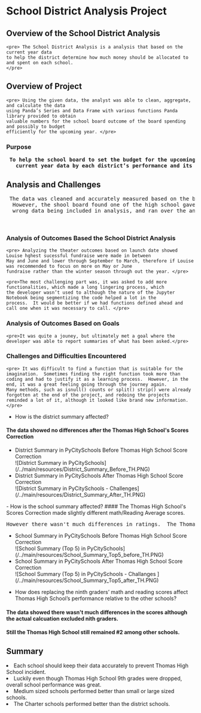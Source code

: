 # School District Analysis Project

## Overview of the School District Analysis
	<pre> The School District Analysis is a analysis that based on the current year data 
	to help the district determine how much money should be allocated to and spent on each school.  
	</pre>

## Overview of Project
	<pre> Using the given data, the analyst was able to clean, aggregate, and calculate the data 
	using Panda’s Series and Data Frame with various functions Panda library provided to obtain 
	valuable numbers for the school board outcome of the board spending and possibly to budget 
	efficiently for the upcoming year. </pre>

### Purpose
   <pre><b> To help the school board to set the budget for the upcoming school year by summarizing 
   current year data by each district’s performance and its outcome of the current year.  </b></pre>
	
	
## Analysis and Challenges
  <pre> The data was cleaned and accurately measured based on the budget spending for the current year.  
  However, the shool board found one of the high school gave them a wrong data, which later removed the 
  wrong data being included in analysis, and ran over the analysis again after the correction.  

  </pre>

### Analysis of Outcomes Based the School District Analysis
	<pre> Analyzing the theater outcomes based on launch date showed Louise hghest sucessful fundraise were made in between 
	May and June and lower through September to March, therefore if Louise was recommended to focus on more on May or June 
	fundraise rather than the winter season through out the year. </pre>
	
	<pre>The most challenging part was, it was asked to add more functionalities, which made a long lingering process, which 
	the developer wasn’t used to although the nature of the Jupyter Notebook being segmentizing the code helped a lot in the 
	process.  It would be better if we had functions defined ahead and call one when it was necessary to call. </pre>

### Analysis of Outcomes Based on Goals
	<pre>It was quite a jouney, but ultimately met a goal where the developer was able to report summaries of what has been asked.</pre>	


### Challenges and Difficulties Encountered
	<pre> It was difficult to find a function that is suitable for the imagination.  Sometimes finding the right function took more than 
	coding and had to justify it as a learning process.  However, in the end, it was a great feeling going through the journey again.  
	Many methods, such as isnull() counts or split() strip() were already forgotten at the end of the project, and redoing the projects 
	reminded a lot of it, although it looked like brand new information.  </pre>


- How is the district summary affected?
#### The data showed no differences after the Thomas High School's Scores Correction
<ul>
  <li>District Summary in PyCitySchools Before Thomas High School Score Correction</li>
  	![District Summary in PyCitySchools](/../main/resources/District_Summary_Before_TH.PNG)

  <li>District Summary in PyCitySchools After Thomas High School Score Correction </li>
  	![District Summary in PyCitySchools - Challenges](/../main/resources/District_Summary_After_TH.PNG)

</ul>
- How is the school summary affected?
#### The Thomas High School's Scores Correction made slightly different math/Reading Average scores.
    <pre>However there wasn't much differences in ratings.  The Thomas High School still remained #2 among other schools. </pre>
<ul>
  <li>School Summary in PyCitySchools Before Thomas High School Score Correction</li>
  	![School Summary (Top 5) in PyCitySchools](/../main/resources/School_Summary_Top5_before_TH.PNG)

  <li>School Summary in PyCitySchools After Thomas High School Score Correction</li>
  	![School Summary (Top 5) in PyCitySchools - Challanges ](/../main/resources/School_Summary_Top5_after_TH.PNG)
</ul>

- How does replacing the ninth graders’ math and reading scores affect Thomas High School’s performance relative to the other schools?
#### The data showed there wasn't much differences in the scores although the actual calcuation excluded nith graders.  
#### Still the Thomas High School still remained #2 among other schools.


## Summary
  <li> Each school should keep their data accurately to prevent Thomas High School incident.</li>
  <li> Luckily even though Thomas High School 9th grades were dropped, overall school performance was great. </li>
  <li> Medium sized schools performed better than small or large sized schools. </li>
  <li> The Charter schools performed better than the district schools. </li>
